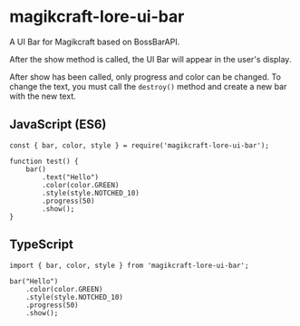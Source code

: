 # magikcraft-lore-ui-bar

A UI Bar for Magikcraft based on BossBarAPI.

After the show method is called, the UI Bar will appear in the user's display.

After show has been called, only progress and color can be changed. To change the text, you must call the `destroy()` method and create a new bar with the new text.

## JavaScript (ES6)
```
const { bar, color, style } = require('magikcraft-lore-ui-bar');

function test() {
    bar()
        .text("Hello")
        .color(color.GREEN)
        .style(style.NOTCHED_10)
        .progress(50)
        .show();
}
```

## TypeScript
```
import { bar, color, style } from 'magikcraft-lore-ui-bar';

bar("Hello")
    .color(color.GREEN)
    .style(style.NOTCHED_10)
    .progress(50)
    .show();

```
